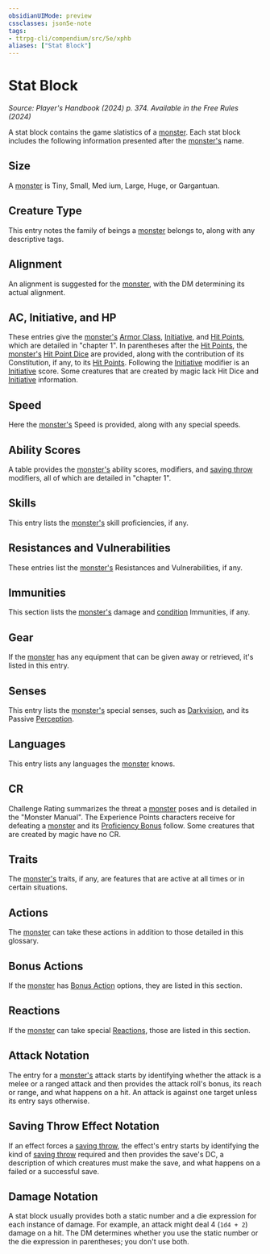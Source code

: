 ```yaml
---
obsidianUIMode: preview
cssclasses: json5e-note
tags:
- ttrpg-cli/compendium/src/5e/xphb
aliases: ["Stat Block"]
---
```

# Stat Block
*Source: Player's Handbook (2024) p. 374. Available in the Free Rules (2024)* 

A stat block contains the game slatistics of a [monster](2-Mechanics/CLI/rules/variant-rules/monster-xphb.md). Each stat block includes the following information presented after the [monster's](2-Mechanics/CLI/rules/variant-rules/monster-xphb.md) name.

## Size

A [monster](2-Mechanics/CLI/rules/variant-rules/monster-xphb.md) is Tiny, Small, Med ium, Large, Huge, or Gargantuan.

## Creature Type

This entry notes the family of beings a [monster](2-Mechanics/CLI/rules/variant-rules/monster-xphb.md) belongs to, along with any descriptive tags.

## Alignment

An alignment is suggested for the [monster](2-Mechanics/CLI/rules/variant-rules/monster-xphb.md), with the DM determining its actual alignment.

## AC, Initiative, and HP

These entries give the [monster's](2-Mechanics/CLI/rules/variant-rules/monster-xphb.md) [Armor Class](2-Mechanics/CLI/rules/variant-rules/armor-class-xphb.md), [Initiative](2-Mechanics/CLI/rules/variant-rules/initiative-xphb.md), and [Hit Points](2-Mechanics/CLI/rules/variant-rules/hit-points-xphb.md), which are detailed in "chapter 1". In parentheses after the [Hit Points](2-Mechanics/CLI/rules/variant-rules/hit-points-xphb.md), the [monster's](2-Mechanics/CLI/rules/variant-rules/monster-xphb.md) [Hit Point Dice](2-Mechanics/CLI/rules/variant-rules/hit-point-dice-xphb.md) are provided, along with the contribution of its Constitution, if any, to its [Hit Points](2-Mechanics/CLI/rules/variant-rules/hit-points-xphb.md). Following the [Initiative](2-Mechanics/CLI/rules/variant-rules/initiative-xphb.md) modifier is an [Initiative](2-Mechanics/CLI/rules/variant-rules/initiative-xphb.md) score. Some creatures that are created by magic lack Hit Dice and [Initiative](2-Mechanics/CLI/rules/variant-rules/initiative-xphb.md) information.

## Speed

Here the [monster's](2-Mechanics/CLI/rules/variant-rules/monster-xphb.md) Speed is provided, along with any special speeds.

## Ability Scores

A table provides the [monster's](2-Mechanics/CLI/rules/variant-rules/monster-xphb.md) ability scores, modifiers, and [saving throw](2-Mechanics/CLI/rules/variant-rules/saving-throw-xphb.md) modifiers, all of which are detailed in "chapter 1".

## Skills

This entry lists the [monster's](2-Mechanics/CLI/rules/variant-rules/monster-xphb.md) skill proficiencies, if any.

## Resistances and Vulnerabilities

These entries list the [monster's](2-Mechanics/CLI/rules/variant-rules/monster-xphb.md) Resistances and Vulnerabilities, if any.

## Immunities

This section lists the [monster's](2-Mechanics/CLI/rules/variant-rules/monster-xphb.md) damage and [condition](2-Mechanics/CLI/rules/variant-rules/condition-xphb.md) Immunities, if any.

## Gear

If the [monster](2-Mechanics/CLI/rules/variant-rules/monster-xphb.md) has any equipment that can be given away or retrieved, it's listed in this entry.

## Senses

This entry lists the [monster's](2-Mechanics/CLI/rules/variant-rules/monster-xphb.md) special senses, such as [Darkvision](2-Mechanics/CLI/rules/senses.md#Darkvision), and its Passive [Perception](2-Mechanics/CLI/rules/skills.md#Perception).

## Languages

This entry lists any languages the [monster](2-Mechanics/CLI/rules/variant-rules/monster-xphb.md) knows.

## CR

Challenge Rating summarizes the threat a [monster](2-Mechanics/CLI/rules/variant-rules/monster-xphb.md) poses and is detailed in the "Monster Manual". The Experience Points characters receive for defeating a [monster](2-Mechanics/CLI/rules/variant-rules/monster-xphb.md) and its [Proficiency Bonus](2-Mechanics/CLI/rules/variant-rules/proficiency-xphb.md) follow. Some creatures that are created by magic have no CR.

## Traits

The [monster's](2-Mechanics/CLI/rules/variant-rules/monster-xphb.md) traits, if any, are features that are active at all times or in certain situations.

## Actions

The [monster](2-Mechanics/CLI/rules/variant-rules/monster-xphb.md) can take these actions in addition to those detailed in this glossary.

## Bonus Actions

If the [monster](2-Mechanics/CLI/rules/variant-rules/monster-xphb.md) has [Bonus Action](2-Mechanics/CLI/rules/variant-rules/bonus-action-xphb.md) options, they are listed in this section.

## Reactions

If the [monster](2-Mechanics/CLI/rules/variant-rules/monster-xphb.md) can take special [Reactions](2-Mechanics/CLI/rules/variant-rules/reaction-xphb.md), those are listed in this section.

## Attack Notation

The entry for a [monster's](2-Mechanics/CLI/rules/variant-rules/monster-xphb.md) attack starts by identifying whether the attack is a melee or a ranged attack and then provides the attack roll's bonus, its reach or range, and what happens on a hit. An attack is against one target unless its entry says otherwise.

## Saving Throw Effect Notation

If an effect forces a [saving throw](2-Mechanics/CLI/rules/variant-rules/saving-throw-xphb.md), the effect's entry starts by identifying the kind of [saving throw](2-Mechanics/CLI/rules/variant-rules/saving-throw-xphb.md) required and then provides the save's DC, a description of which creatures must make the save, and what happens on a failed or a successful save.

## Damage Notation

A stat block usually provides both a static number and a die expression for each instance of damage. For example, an attack might deal 4 (`1d4 + 2`) damage on a hit. The DM determines whether you use the static number or the die expression in parentheses; you don't use both.